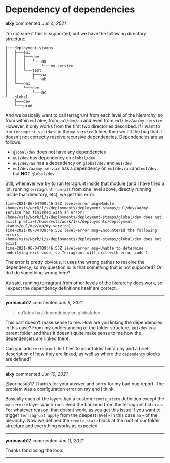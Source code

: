 # Dependency of dependencies

**alxy** commented *Jun 4, 2021*

I'm not sure if this is supported, but we have the following directory structure:

```
├───deployment-stamps
│   ├───eu1
│   │   ├───dev
│   │   │   └───aa
│   │   │       └───my-service
│   │   └───test
│   │       ├───aa
│   │       └───ab
│   └───na1
│       └───dev
│           └───ac
└───global
    ├───dev
    └───prod
```

And we basically want to call terragrunt from each level of the hierarchy, so from within `eu1/dev`, from `eu1/dev/aa` and even from  `eu1/dev/aa/my-service`. However, it only works from the first two directories described. If I want to run `terragrunt validate` in the `my-service` folder, then we hit the bug that it doesn't not correctly resolve recursive dependencies. Dependencies are as follows:

- `global/dev` does not have any dependencies
- `eu1/dev` has dependency on `global/dev`
-  `eu1/dev/aa` has a dependency on `global/dev` and  `eu1/dev`
- `eu1/dev/aa/my-service` has a dependency on `eu1/dev/aa` and `eu1/dev`, but **NOT** `global/dev`

Still, whenever we try to run terragrunt inside that module (and I have tried a lot, running `terragrunt run-all` from one level above, directly running inside that directory, etc), we get this error:

```
time=2021-06-04T09:46:55Z level=error msg=Module /home/vsts/work/1/s/deployments/deployment-stamps/eu1/dev/aa/my-service has finished with an error: /home/vsts/work/1/s/deployments/deployment-stamps/global/dev does not exist prefix=[/home/vsts/work/1/s/deployments/deployment-stamps/eu1/dev/aa/my-service] 
time=2021-06-04T09:46:55Z level=error msg=Encountered the following errors:
/home/vsts/work/1/s/deployments/deployment-stamps/global/dev does not exist
time=2021-06-04T09:46:55Z level=error msg=Unable to determine underlying exit code, so Terragrunt will exit with error code 1
```

The error is pretty obvious, it uses the wrong pathes to resolve the dependency, so my question is: Is that something that is not supported? Or do I do something wrong here?

As said, running terragrunt from other levels of the hierarchy does work, so I expect the dependency definitions itself are correct.
<br />
***


**yorinasub17** commented *Jun 9, 2021*

> eu1/dev has dependency on global/dev

This part doesn't make sense to me. How are you linking the dependencies in this case? From my understanding of the folder structure, `eu1/dev` is a parent folder and thus it doesn't quite make sense to me how the dependencies are linked there.

Can you add `terragrunt.hcl` files to your folder hierarchy and a brief description of how they are linked, as well as where the `dependency` blocks are defined?
***

**alxy** commented *Jun 10, 2021*

@yorinasub17 Thanks for your answer and sorry for my bad bug report. The problem was a configuration error on my end I think.

Basically each of the layers had a custom `remote_state` definition except the `my-service` layer which `include`ed the backend from the terragrunt.hcl in `aa`. For whatever reason, that doesnt work, as you get this issue if you want to trigger `terrragrunt apply` from the deepest level - in this case `aa` - of the hierarchy. Now we defined the `remote_state` block at the root of our folder structure and everything works as expected.
***

**yorinasub17** commented *Jun 11, 2021*

Thanks for closing the loop!
***


